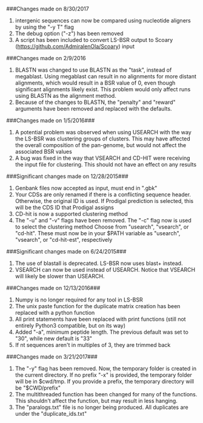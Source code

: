 ###Changes made on 8/30/2017
1. intergenic sequences can now be compared using nucleotide aligners by using the "-y T" flag
2. The debug option ("-z") has been removed
3. A script has been included to convert LS-BSR output to Scoary (https://github.com/AdmiralenOla/Scoary) input

###Changes made on 2/9/2016
1. BLASTN was changed to use BLASTN as the "task", instead of megablast. Using megablast can result in no alignments for more distant alignments, which would result in a BSR value of 0, even though significant alignments likely exist. This problem would only affect runs using BLASTN as the alignment method.
2. Because of the changes to BLASTN, the "penalty" and "reward" arguments have been removed and replaced with the defaults.


###Changes made on 1/5/2016###
1. A potential problem was observed when using USEARCH with the way the LS-BSR was clustering groups of clusters.
   This may have affected the overall composition of the pan-genome, but would not affect the associated BSR values
2. A bug was fixed in the way that VSEARCH and CD-HIT were receiving the input file for clustering. This should
   not have an effect on any results

###Significant changes made on 12/28/2015###
1. Genbank files now accepted as input, must end in ".gbk"
2. Your CDSs are only renamed if there is a conflicting sequence header. Otherwise,
   the original ID is used. If Prodigal prediction is selected, this will be the CDS ID that Prodigal assigns
3. CD-hit is now a supported clustering method
4. The "-u" and "-v" flags have been removed. The "-c" flag now is used to select the clustering method
   Choose from "usearch", "vsearch", or "cd-hit". These must now be in your $PATH variable as "usearch", "vsearch",
   or "cd-hit-est", respectively


###Significant changes made on 6/24/2015###

1. The use of blastall is deprecated. LS-BSR now uses blast+ instead.
2. VSEARCH can now be used instead of USEARCH. Notice that VSEARCH will likely be slower than USEARCH.

###Changes made on 12/13/2016###

1. Numpy is no longer required for any tool in LS-BSR
2. The unix paste function for the duplicate matrix creation has been replaced with a python function
3. All print statements have been replaced with print functions (still not entirely Python3 compatible, but on its way)
4. Added "-a", minimum peptide length. The previous default was set to "30", while new default is "33"
5. If nt sequences aren't in multiples of 3, they are trimmed back

###Changes made on 3/21/2017###

1. The "-y" flag has been removed. Now, the temporary folder is created in the current directory. If no prefix "-x" is provided,
   the temporary folder will be in $cwd/tmp. If you provide a prefix, the temporary directory will be "$CWD/prefix"
2. The multithreaded function has been changed for many of the functions. This shouldn't affect the function, but may result in less hanging.
3. The "paralogs.txt" file is no longer being produced. All duplicates are under the "duplicate_ids.txt"

